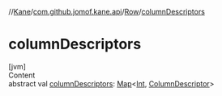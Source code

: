 //[Kane](../../index.md)/[com.github.jomof.kane.api](../index.md)/[Row](index.md)/[columnDescriptors](column-descriptors.md)



# columnDescriptors  
[jvm]  
Content  
abstract val [columnDescriptors](column-descriptors.md): [Map](https://kotlinlang.org/api/latest/jvm/stdlib/kotlin.collections/-map/index.html)<[Int](https://kotlinlang.org/api/latest/jvm/stdlib/kotlin/-int/index.html), [ColumnDescriptor](../../com.github.jomof.kane.impl.sheet/-column-descriptor/index.md)>  



